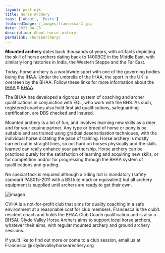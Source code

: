 ```yaml
---
layout: post.njk
title: Horse Archery
tags: ['About', 'Posts']
featuredImage: /_images/francesca-2.jpg
date: 2023-04-23
description: About horse archery.
permalink: /horsearchery/
---
```


**Mounted archery** dates back thousands of years, with artifacts depicting the skill of horse archers dating back to 1400BCE in the Middle East, with similarly long histories in India, the Western Steppe and the Far East.


Today, horse archery is a worldwide sport with one of the governing bodies being the IHAA. Under the umbrella of the IHAA, the sport in the UK is overseen by the BHAA. Follow these links for more information about the [IHAA](https://www.ihaa.org) & [BHAA](https://bhaa.org).

The BHAA has developed a rigorous system of coaching and archer qualifications in conjunction with EQL, who work with the BHS. As such, registered coaches also hold first aid qualifications, safeguarding certification, are DBS checked and insured. 

Mounted archery is a lot of fun, and involves learning new skills as a rider and for your equine partner. Any type or breed of horse or pony is be suitable and are trained using gradual desensitisation techniques, with the individual horse dictating the pace of training. Horse archery is mostly carried out in straight lines, so not hard on horses physically and the skills learned can really enhance your partnership. Horse archery can be practiced purely for the satisfaction of learning and acquiring new skills, or for competition and/or for progressing through the BHAA system of qualifications and grading. 

No special tack is required although a riding hat is mandatory (safety standard  PAS015-2011 with a BSI kite mark or equivalent) but all archery equipment is supplied until archers are ready to get their own.

![imagen](/_images/francesca-1.jpg)

CVHA is a not-for-profit club that aims for quality coaching in a safe environment at a reasonable cost for club members. Francesca is the club’s resident coach and holds the BHAA Club Coach qualification and is also a BHSAI. Clyde Valley Horse Archers aims to support local horse archers, whatever their aims, with regular mounted archery and ground archery sessions. 

If you’d like to find out more or come to a club session, email us at Francesca @ clydevalleyhorsearechery.org
